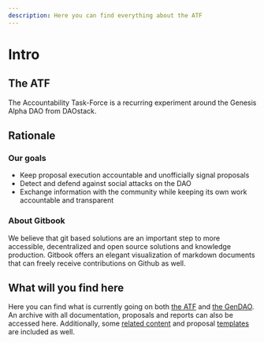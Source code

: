```yaml
---
description: Here you can find everything about the ATF
---
```


# Intro

## The ATF

The Accountability Task-Force is a recurring experiment around the Genesis Alpha DAO from DAOstack.

## Rationale

### Our goals

* Keep proposal execution accountable and unofficially signal proposals
* Detect and defend against social attacks on the DAO
* Exchange information with the community while keeping its own work accountable and transparent 

### About Gitbook

We believe that git based solutions are an important step to more accessible, decentralized and open source solutions and knowledge production. Gitbook offers an elegant visualization of markdown documents that can freely receive contributions on Github as well.

## What will you find here

Here you can find what is currently going on both [the ATF](ongoing/proposals-tracking.md#kanban-board) and [the GenDAO](ongoing/gendao-resources-list.md). An archive with all documentation, proposals and reports can also be accessed here. Additionally, some [related content](ongoing/related.md) and proposal [templates](ongoing/templates/) are included as well.



